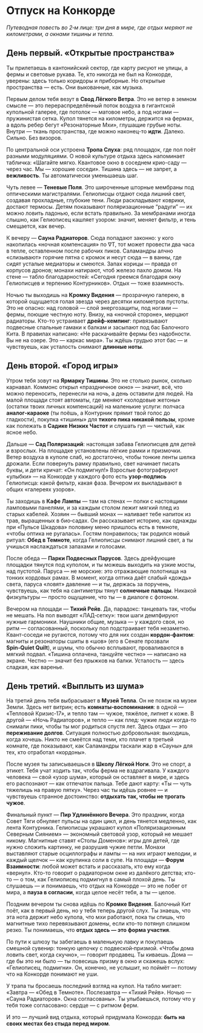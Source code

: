 # Отпуск на Конкорде

*Путеводная повесть во 2‑м лице: три дня в мире, где отдых меряют не километрами, а окнами тишины и тепла.*

## День первый. «Открытые пространства»

Ты прилетаешь в кантонийский сектор, где карту рисуют не улицы, а фермы и световые рукава. Те, кто никогда не был на Конкорде, уверены: здесь только коридоры и приборные. Но открытые пространства — есть. Они выкованные, как музыка.

Первым делом тебя везут в **Свод Лёгкого Ветра**. Это не ветер в земном смысле — это перераспределённый поток воздуха в гигантской купольной галерее, где потолок — матовое небо, а под ногами — пружинистая сетка. Купол тянется на километры, держится на фермах, а вдоль ребер бегут «Резонаторные Мхи», глушащие грубые ноты. Внутри — ткань пространства, где можно наконец-то **идти**. Далеко. Сильно. Без визоров.

По центральной оси устроена **Тропа Слуха**: ряд площадок, где пол поёт разными модуляциями. О новой культуре отдыха здесь напоминает табличка: «Шагайте мягко. Квантовое окно в соседнем крио-саду — через час. Мы — хорошие соседи». Тишина здесь — не запрет, а **вежливость**. Ты автоматически уменьшаешь шаг.

Чуть левее — **Теневые Поля**. Это широченные шторные мембраны под оптическими магистралями. Гелиописцы отдают сюда лишний свет, создавая прохладные, глубокие тени. Люди раскладывают коврики, достают термосы. Детям показывают поляризационные “радуги” — их можно ловить ладонью, если встать правильно. За мембранами иногда слышно, как Гелиописец кашляет узором: значит, меняет фильтр, и тень смещается, как вечер.

К вечеру — **Сауна Радиаторов**. Сюда попадают законно: у кого накопилась «ночная компенсация» по ∇T, тот может провести два часа в тепле, оставленном после рабочих пиков. Саламандры алчно «слизывают» горячие пятна с кромок и несут сюда — в ванны, где сидят усталые медиаторы и смеются. Запах корицы — правда от корпусов дронов; монахи натирают, чтоб железо пахло домом. На стене — табло благодарностей: «Сегодня греемся благодаря окну Гелиописцев и терпению Контурников». Отдых — тоже взаимность.

Ночью ты выходишь на **Кромку Видения** — прозрачную галерею, в которой ощущается голая звезда через десятки километров пустоты. Это не опасно: над головой — слой энергозащиты, под ногами — фермы, поющие честную ноту. Внизу, на «ночной стороне», мерцают радиаторы. Кто-то устраивает **дрейф‑кемпинг**: привязывают подвесные спальные гамаки к балкам и засыпают под бас Балочного Кита. В правилах написано: «Не раскачивайте фермы без надобности. Вы не на озере. Это — каркас мира». Ты ждёшь грудью этот бас — и чувствуешь, как усталость снимают **длинные ноты**.

## День второй. «Город игры»

Утром тебя зовут на **Ярмарку Тишины**. Это не столько рынок, сколько карнавал. Коммонс открыл «праздничное окно» — значит, всё, что можно переносить, перенесли на ночь, а день оставили для людей. На малой площади стоят автоматы, где меняют «холодовые жетоны» (остатки твоих личных компенсаций) на маленькие услуги: полчаса **аналог‑караоке** (ты поёшь, а Контурник прямит твой голос до гладкости), покупка «тишины» для **тихого пика никакой пользы**, кроме как полежать в **Садике Низких Частот** и слушать гул — чистый, как ясное небо.

Дальше — **Сад Поляризаций**: настоящая забава Гелиописцев для детей и взрослых. На площадке установлены лёгкие рамки и призмочки. Ветер воздуха в куполе слаб, но достаточно, чтобы тонкие ленты шелка дрожали. Если повернуть рамку правильно, свет начинает писать буквы, и дети кричат: «Он подмигнул!» Взрослые фотографируют «улыбки» — на Конкорде у каждого фото есть **узор‑подпись** Гелиописца: какой фильтр, какая фаза. Вечером их выкладывают в общих «галереях узоров».

Ты заходишь в **Кафе Лампы** — там на стенах — полки с настоящими ламповыми панелями, и за каждым столом лежит мягкий плед из старых кабелей. Хозяин — бывший монах — наливает тебе напиток из трав, выращенных в био‑садах. Он рассказывает историю, как однажды при «Пульсе Шкадова» половину меню пришлось есть в темноте, «чтобы оптика не ругалась». Гостям понравилось; так родился новый ритуал: **Обед в Темноте**, когда Гелиописцы снимают лишний свет, а ты учишься наслаждаться запахами и голосами.

После обеда — **Парки Подвесных Парусов**. Здесь дрейфующие площадки тянутся под куполом, и ты можешь выходить на узкие мосты, над пустотой. Паруса — не морские: это отражающие полотнища на тонких кордовых рамах. В момент, когда оптика даёт слабый «дождь» света, паруса «ловят» давление — и ты, держась за поручень, чувствуешь, как тебя на сантиметры тянут **солнечные пальцы**. Никакой физкультуры — просто ощущение, что ты — в диалоге с фотоном.

Вечером на площади — **Тихий Рейв**. Да, парадокс: танцевать так, чтобы не мешать. На пол выводят «ЛАД‑сетку»: твои шаги демпфируют нужные гармоники. Наушники общие, музыка — у каждого своя, но ритм — согласованный, поскольку пол подстраивает тебя незаметно. Квант-соседи не ругаются, потому что для них создан **кордон‑фантом**: магниты и резонаторы сшиты в «шов» (его в Сенате прозвали **Spin‑Quiet Quilt**), и шумы, что обычно всплывают, проваливаются в мягкий подвал. «Тишина оплачена, танцуйте честно» — написано на экране. Честно — значит без прыжков на балки. Усталость — здесь сладкая, как варенье.

## День третий. «Выплыть из шума»

На третий день тебя выбрасывает в **Музей Тепла**. Он не похож на музеи Земли. Здесь нет витрин; есть **комнаты‑воспоминания**: в одной — «Тепловой Кризис‑17», и тепло там — чужое, тяжёлое, липнет к коже. В другой — «Ночь Радиаторов», и тепло — как плед: чужие люди когда-то снимали пики, чтобы ты мог родиться спустя лет. Здесь отдых — это **переживание долгов**. Ситуация полностью добровольная: выходишь, когда хочешь. Никто не смеётся над теми, кто плачет в третьей комнате, где показывают, как Саламандры таскали жар в «Сауны» для тех, кто отработал «кордоны».

После музея ты записываешься в **Школу Лёгкой Ноги**. Это не спорт, а этикет. Тебя учат ходить так, чтобы ферма не вздрагивала. У каждого человека — свой «узор шума», который он оставляет в мире, и здесь его распознают — как отпечаток пальца. Тебе дают карту: «Ты — чуть тяжелишь на правую пятку». Через час ты идёшь ровнее — и чувствуешь странное достоинство: **отдыхать так, чтобы не трогать чужое**.

Финальный пункт — **Пир Удлинённого Вечера**. Это праздник, когда Совет Тяги обнуляет пульсы на один цикл, и день тянется медленно, как лента Контурника. Гелиописцы украшают купол «Поляризационным Северным Сиянием» — экономный световой узор, который не мешает никому. Магнитные ставят «Столы Доменов»: игры для детей, где нужно сложить картинку, не разрушив чужие петли. Монахи выставляют старые осциллографы и лампы — на них играют мелодии, и каждый щелчок — как крупинка соли в супе. На площади — **Форум Взаимности**: любой может встать и рассказать, кто ему когда «вернул». Кто-то говорит о радиаторном окне из далёкого детства; кто-то — о том, как Гелиописец подмигнул в самый плохой день. Ты слушаешь — и понимаешь, что отдых на Конкорде — это не побег от мира, а **пауза в согласии**, когда целое несёт тебя, а ты — целое.

Поздним вечером ты снова идёшь по **Кромке Видения**. Балочный Кит поёт, как в первый день, но у тебя теперь другой слух. Ты знаешь, что эта нота держит небо купола, что мхи работают, пока ты спишь, что магнитные тихо перевязывают домены, если кто-то потянул слишком резко. Ты понимаешь, что **отдых здесь — это форма участия**.

По пути к шлюзу ты забегаешь в маленькую лавку и покупаешь смешной сувенир: тонкую цепочку с подвеской‑призмой. «Чтобы дома ловить свет, когда скучно», — говорит продавец. Ты киваешь. Дома — где бы это ни было — ты повесишь призму в окно и скажешь вслух: «Гелиописец, подмигни». Он, конечно, не услышит, но поймёт — потому что на Конкорде понимают не уши.

У трапа ты бросаешь последний взгляд на купол. На табло мигает: «Завтра — «Обед в Темноте». Послезавтра — «Тихий Рейв». Ночью — «Сауна Радиаторов». Окна согласованы». Ты улыбаешься, потому что у тебя тоже согласовано: сердце — с ритмом ферм.

И это — лучший вид отдыха, который придумала Конкорда: **быть на своих местах без стыда перед миром**.
